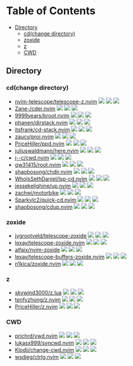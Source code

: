 # Table of Contents

<!-- toc -->

- [Directory](#directory)
  - [cd(change directory)](#cdchange-directory)
  - [zoxide](#zoxide)
  - [z](#z)
  - [CWD](#cwd)

<!-- tocstop -->

## Directory

### cd(change directory)

- [nvim-telescope/telescope-z.nvim](https://github.com/nvim-telescope/telescope-z.nvim) ![](https://img.shields.io/github/stars/nvim-telescope/telescope-z.nvim) ![](https://img.shields.io/github/last-commit/nvim-telescope/telescope-z.nvim) ![](https://img.shields.io/github/commit-activity/y/nvim-telescope/telescope-z.nvim)
- [Zane-/cder.nvim](https://github.com/Zane-/cder.nvim) ![](https://img.shields.io/github/stars/Zane-/cder.nvim) ![](https://img.shields.io/github/last-commit/Zane-/cder.nvim) ![](https://img.shields.io/github/commit-activity/y/Zane-/cder.nvim)
- [9999years/broot.nvim](https://github.com/9999years/broot.nvim) ![](https://img.shields.io/github/stars/9999years/broot.nvim) ![](https://img.shields.io/github/last-commit/9999years/broot.nvim) ![](https://img.shields.io/github/commit-activity/y/9999years/broot.nvim)
- [phanen/dirstack.nvim](https://github.com/phanen/dirstack.nvim) ![](https://img.shields.io/github/stars/phanen/dirstack.nvim) ![](https://img.shields.io/github/last-commit/phanen/dirstack.nvim) ![](https://img.shields.io/github/commit-activity/y/phanen/dirstack.nvim)
- [itsfrank/cd-stack.nvim](https://github.com/itsfrank/cd-stack.nvim) ![](https://img.shields.io/github/stars/itsfrank/cd-stack.nvim) ![](https://img.shields.io/github/last-commit/itsfrank/cd-stack.nvim) ![](https://img.shields.io/github/commit-activity/y/itsfrank/cd-stack.nvim)
- [zaucy/proj.nvim](https://github.com/zaucy/proj.nvim) ![](https://img.shields.io/github/stars/zaucy/proj.nvim) ![](https://img.shields.io/github/last-commit/zaucy/proj.nvim) ![](https://img.shields.io/github/commit-activity/y/zaucy/proj.nvim)
- [PriceHiller/ppd.nvim](https://github.com/PriceHiller/ppd.nvim) ![](https://img.shields.io/github/stars/PriceHiller/ppd.nvim) ![](https://img.shields.io/github/last-commit/PriceHiller/ppd.nvim) ![](https://img.shields.io/github/commit-activity/y/PriceHiller/ppd.nvim)
- [juliuswaldmann/here.nvim](https://github.com/juliuswaldmann/here.nvim) ![](https://img.shields.io/github/stars/juliuswaldmann/here.nvim) ![](https://img.shields.io/github/last-commit/juliuswaldmann/here.nvim) ![](https://img.shields.io/github/commit-activity/y/juliuswaldmann/here.nvim)
- [j--c/cwd.nvim](https://github.com/j--c/cwd.nvim) ![](https://img.shields.io/github/stars/j--c/cwd.nvim) ![](https://img.shields.io/github/last-commit/j--c/cwd.nvim) ![](https://img.shields.io/github/commit-activity/y/j--c/cwd.nvim)
- [gw31415/root.nvim](https://github.com/gw31415/root.nvim) ![](https://img.shields.io/github/stars/gw31415/root.nvim) ![](https://img.shields.io/github/last-commit/gw31415/root.nvim) ![](https://img.shields.io/github/commit-activity/y/gw31415/root.nvim)
- [shaobosong/chdir.nvim](https://github.com/shaobosong/chdir.nvim) ![](https://img.shields.io/github/stars/shaobosong/chdir.nvim) ![](https://img.shields.io/github/last-commit/shaobosong/chdir.nvim) ![](https://img.shields.io/github/commit-activity/y/shaobosong/chdir.nvim)
- [WhoIsSethDaniel/lsp-cd.nvim](https://github.com/WhoIsSethDaniel/lsp-cd.nvim) ![](https://img.shields.io/github/stars/WhoIsSethDaniel/lsp-cd.nvim) ![](https://img.shields.io/github/last-commit/WhoIsSethDaniel/lsp-cd.nvim) ![](https://img.shields.io/github/commit-activity/y/WhoIsSethDaniel/lsp-cd.nvim)
- [jessekelighine/up.nvim](https://github.com/jessekelighine/up.nvim) ![](https://img.shields.io/github/stars/jessekelighine/up.nvim) ![](https://img.shields.io/github/last-commit/jessekelighine/up.nvim) ![](https://img.shields.io/github/commit-activity/y/jessekelighine/up.nvim)
- [zachwi/motorbike](https://github.com/zachwi/motorbike) ![](https://img.shields.io/github/stars/zachwi/motorbike) ![](https://img.shields.io/github/last-commit/zachwi/motorbike) ![](https://img.shields.io/github/commit-activity/y/zachwi/motorbike)
- [Sparkylc2/quick-cd.nvim](https://github.com/Sparkylc2/quick-cd.nvim) ![](https://img.shields.io/github/stars/Sparkylc2/quick-cd.nvim) ![](https://img.shields.io/github/last-commit/Sparkylc2/quick-cd.nvim) ![](https://img.shields.io/github/commit-activity/y/Sparkylc2/quick-cd.nvim)
- [shaobosong/cdup.nvim](https://github.com/shaobosong/cdup.nvim) ![](https://img.shields.io/github/stars/shaobosong/cdup.nvim) ![](https://img.shields.io/github/last-commit/shaobosong/cdup.nvim) ![](https://img.shields.io/github/commit-activity/y/shaobosong/cdup.nvim)

### zoxide

- [jvgrootveld/telescope-zoxide](https://github.com/jvgrootveld/telescope-zoxide) ![](https://img.shields.io/github/stars/jvgrootveld/telescope-zoxide) ![](https://img.shields.io/github/last-commit/jvgrootveld/telescope-zoxide) ![](https://img.shields.io/github/commit-activity/y/jvgrootveld/telescope-zoxide)
- [lexay/telescope-zoxide.nvim](https://github.com/lexay/telescope-zoxide.nvim) ![](https://img.shields.io/github/stars/lexay/telescope-zoxide.nvim) ![](https://img.shields.io/github/last-commit/lexay/telescope-zoxide.nvim) ![](https://img.shields.io/github/commit-activity/y/lexay/telescope-zoxide.nvim)
- [alfaix/nvim-zoxide](https://github.com/alfaix/nvim-zoxide) ![](https://img.shields.io/github/stars/alfaix/nvim-zoxide) ![](https://img.shields.io/github/last-commit/alfaix/nvim-zoxide) ![](https://img.shields.io/github/commit-activity/y/alfaix/nvim-zoxide)
- [lexay/telescope-buffers-zoxide.nvim](https://github.com/lexay/telescope-buffers-zoxide.nvim) ![](https://img.shields.io/github/stars/lexay/telescope-buffers-zoxide.nvim) ![](https://img.shields.io/github/last-commit/lexay/telescope-buffers-zoxide.nvim) ![](https://img.shields.io/github/commit-activity/y/lexay/telescope-buffers-zoxide.nvim)
- [n1kica/zoxide.nvim](https://github.com/n1kica/zoxide.nvim) ![](https://img.shields.io/github/stars/n1kica/zoxide.nvim) ![](https://img.shields.io/github/last-commit/n1kica/zoxide.nvim) ![](https://img.shields.io/github/commit-activity/y/n1kica/zoxide.nvim)

### z

- [skywind3000/z.lua](https://github.com/skywind3000/z.lua) ![](https://img.shields.io/github/stars/skywind3000/z.lua) ![](https://img.shields.io/github/last-commit/skywind3000/z.lua) ![](https://img.shields.io/github/commit-activity/y/skywind3000/z.lua)
- [tenfyzhong/z.nvim](https://github.com/tenfyzhong/z.nvim) ![](https://img.shields.io/github/stars/tenfyzhong/z.nvim) ![](https://img.shields.io/github/last-commit/tenfyzhong/z.nvim) ![](https://img.shields.io/github/commit-activity/y/tenfyzhong/z.nvim)
- [PriceHiller/z.nvim](https://github.com/PriceHiller/z.nvim) ![](https://img.shields.io/github/stars/PriceHiller/z.nvim) ![](https://img.shields.io/github/last-commit/PriceHiller/z.nvim) ![](https://img.shields.io/github/commit-activity/y/PriceHiller/z.nvim)

### CWD

- [prichrd/vwd.nvim](https://github.com/prichrd/vwd.nvim) ![](https://img.shields.io/github/stars/prichrd/vwd.nvim) ![](https://img.shields.io/github/last-commit/prichrd/vwd.nvim) ![](https://img.shields.io/github/commit-activity/y/prichrd/vwd.nvim)
- [lukasx999/syncwd.nvim](https://github.com/lukasx999/syncwd.nvim) ![](https://img.shields.io/github/stars/lukasx999/syncwd.nvim) ![](https://img.shields.io/github/last-commit/lukasx999/syncwd.nvim) ![](https://img.shields.io/github/commit-activity/y/lukasx999/syncwd.nvim)
- [Klodii/change-cwd.nvim](https://github.com/Klodii/change-cwd.nvim) ![](https://img.shields.io/github/stars/Klodii/change-cwd.nvim) ![](https://img.shields.io/github/last-commit/Klodii/change-cwd.nvim) ![](https://img.shields.io/github/commit-activity/y/Klodii/change-cwd.nvim)
- [wsdjeg/ctrlg.nvim](https://github.com/wsdjeg/ctrlg.nvim) ![](https://img.shields.io/github/stars/wsdjeg/ctrlg.nvim) ![](https://img.shields.io/github/last-commit/wsdjeg/ctrlg.nvim) ![](https://img.shields.io/github/commit-activity/y/wsdjeg/ctrlg.nvim)
